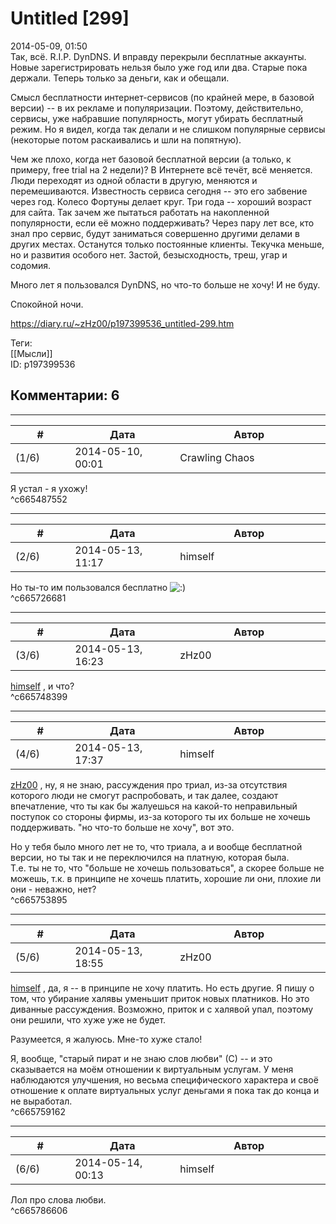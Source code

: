 Untitled [299]
==============

  
2014-05-09, 01:50  
 Так, всё. R.I.P. DynDNS. И вправду перекрыли бесплатные аккаунты. Новые зарегистрировать нельзя было уже год или два. Старые пока держали. Теперь только за деньги, как и обещали.   
   
 Смысл бесплатности интернет-сервисов (по крайней мере, в базовой версии) -- в их рекламе и популяризации. Поэтому, действительно, сервисы, уже набравшие популярность, могут убирать бесплатный режим. Но я видел, когда так делали и не слишком популярные сервисы (некоторые потом раскаивались и шли на попятную).   
   
 Чем же плохо, когда нет базовой бесплатной версии (а только, к примеру, free trial на 2 недели)? В Интернете всё течёт, всё меняется. Люди переходят из одной области в другую, меняются и перемешиваются. Известность сервиса сегодня -- это его забвение через год. Колесо Фортуны делает круг. Три года -- хороший возраст для сайта. Так зачем же пытаться работать на накопленной популярности, если её можно поддерживать? Через пару лет все, кто знал про сервис, будут заниматься совершенно другими делами в других местах. Останутся только постоянные клиенты. Текучка меньше, но и развития особого нет. Застой, безысходность, треш, угар и содомия.   
   
 Много лет я пользовался DynDNS, но что-то больше не хочу! И не буду.   
   
 Спокойной ночи.   
  
<https://diary.ru/~zHz00/p197399536_untitled-299.htm>  
  
Теги:  
[[Мысли]]  
ID: p197399536  


Комментарии: 6
--------------

  


---



|         #         |              Дата              |                     Автор                     |           ID           |
| --- | --- | --- | --- |
| (1/6) | 2014-05-10, 00:01 | Crawling Chaos | c665487552 |

  
 Я устал - я ухожу!   
 ^c665487552

---



|         #         |              Дата              |                     Автор                     |           ID           |
| --- | --- | --- | --- |
| (2/6) | 2014-05-13, 11:17 | himself | c665726681 |

  
 Но ты-то им пользовался бесплатно ![:)](http://static.diary.ru/picture/3.gif)   
 ^c665726681

---



|         #         |              Дата              |                     Автор                     |           ID           |
| --- | --- | --- | --- |
| (3/6) | 2014-05-13, 16:23 | zHz00 | c665748399 |

  
  [himself](http://himself.diary.ru "void")  , и что?   
 ^c665748399

---



|         #         |              Дата              |                     Автор                     |           ID           |
| --- | --- | --- | --- |
| (4/6) | 2014-05-13, 17:37 | himself | c665753895 |

  
  [zHz00](https://zHz00.diary.ru "Untitled")  , ну, я не знаю, рассуждения про триал, из-за отсутствия которого люди не смогут распробовать, и так далее, создают впечатление, что ты как бы жалуешься на какой-то неправильный поступок со стороны фирмы, из-за которого ты их больше не хочешь поддерживать. "но что-то больше не хочу", вот это.   
   
 Но у тебя было много лет не то, что триала, а и вообще бесплатной версии, но ты так и не переключился на платную, которая была.   
 Т.е. ты не то, что "больше не хочешь пользоваться", а скорее больше не можешь, т.к. в принципе не хочешь платить, хорошие ли они, плохие ли они - неважно, нет?   
 ^c665753895

---



|         #         |              Дата              |                     Автор                     |           ID           |
| --- | --- | --- | --- |
| (5/6) | 2014-05-13, 18:55 | zHz00 | c665759162 |

  
  [himself](http://himself.diary.ru "void")  , да, я -- в принципе не хочу платить. Но есть другие. Я пишу о том, что убирание халявы уменьшит приток новых платников. Но это диванные рассуждения. Возможно, приток и с халявой упал, поэтому они решили, что хуже уже не будет.   
   
 Разумеется, я жалуюсь. Мне-то хуже стало!   
   
 Я, вообще, "старый пират и не знаю слов любви" (С) -- и это сказывается на моём отношении к виртуальным услугам. У меня наблюдаются улучшения, но весьма специфического характера и своё отношение к оплате виртуальных услуг деньгами я пока так до конца и не выработал.   
 ^c665759162

---



|         #         |              Дата              |                     Автор                     |           ID           |
| --- | --- | --- | --- |
| (6/6) | 2014-05-14, 00:13 | himself | c665786606 |

  
 Лол про слова любви.   
 ^c665786606
